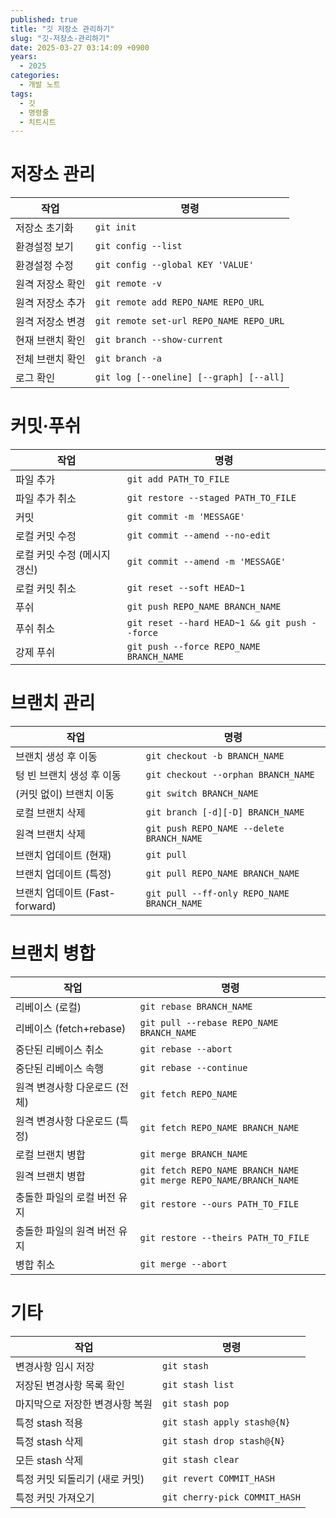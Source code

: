 ```yaml
---
published: true
title: "깃 저장소 관리하기"
slug: "깃-저장소-관리하기"
date: 2025-03-27 03:14:09 +0900
years:
  - 2025
categories:
  - 개발 노트
tags:
  - 깃
  - 명령줄  
  - 치트시트  
---
```

# 저장소 관리

| 작업 | 명령 |
|---|---|
| 저장소 초기화 |  `git init` |
| 환경설정 보기 |  `git config --list` |
| 환경설정 수정 |  `git config --global KEY 'VALUE'` |
| 원격 저장소 확인 |  `git remote -v` |
| 원격 저장소 추가 |  `git remote add REPO_NAME REPO_URL` |
| 원격 저장소 변경 |  `git remote set-url REPO_NAME REPO_URL` |
| 현재 브랜치 확인 |  `git branch --show-current` |
| 전체 브랜치 확인 |  `git branch -a` |
| 로그 확인 | `git log [--oneline] [--graph] [--all]` |

# 커밋·푸쉬

| 작업 | 명령 |
|---|---|
| 파일 추가 |  `git add PATH_TO_FILE` |
| 파일 추가 취소 |  `git restore --staged PATH_TO_FILE` |
| 커밋 |  `git commit -m 'MESSAGE'` |
| 로컬 커밋 수정 |  `git commit --amend --no-edit` |
| 로컬 커밋 수정 (메시지 갱신) |  `git commit --amend -m 'MESSAGE'` |
| 로컬 커밋 취소 |  `git reset --soft HEAD~1` |
| 푸쉬 |  `git push REPO_NAME BRANCH_NAME` |
| 푸쉬 취소 |  `git reset --hard HEAD~1 && git push --force` |
| 강제 푸쉬 |  `git push --force REPO_NAME BRANCH_NAME` |

# 브랜치 관리

| 작업 | 명령 |
|---|---|
| 브랜치 생성 후 이동 |  `git checkout -b BRANCH_NAME` |
| 텅 빈 브랜치 생성 후 이동 |  `git checkout --orphan BRANCH_NAME` |
| (커밋 없이) 브랜치 이동 |  `git switch BRANCH_NAME` |
| 로컬 브랜치 삭제 |  `git branch [-d][-D] BRANCH_NAME` |
| 원격 브랜치 삭제 |  `git push REPO_NAME --delete BRANCH_NAME` |
| 브랜치 업데이트 (현재) |  `git pull` |
| 브랜치 업데이트 (특정) |  `git pull REPO_NAME BRANCH_NAME` |
| 브랜치 업데이트 (Fast-forward) |  `git pull --ff-only REPO_NAME BRANCH_NAME` |

# 브랜치 병합

| 작업 | 명령 |
|---|---|
| 리베이스 (로컬) | `git rebase BRANCH_NAME` |
| 리베이스 (fetch+rebase) | `git pull --rebase REPO_NAME BRANCH_NAME` |
| 중단된 리베이스 취소 | `git rebase --abort` |
| 중단된 리베이스 속행 | `git rebase --continue` |
| 원격 변경사항 다운로드 (전체) | `git fetch REPO_NAME` |
| 원격 변경사항 다운로드 (특정) | `git fetch REPO_NAME BRANCH_NAME` |
| 로컬 브랜치 병합 | `git merge BRANCH_NAME` |
| 원격 브랜치 병합 | `git fetch REPO_NAME BRANCH_NAME`<br>`git merge REPO_NAME/BRANCH_NAME` |
| 충돌한 파일의 로컬 버전 유지 | `git restore --ours PATH_TO_FILE` |
| 충돌한 파일의 원격 버전 유지 | `git restore --theirs PATH_TO_FILE` |
| 병합 취소 | `git merge --abort` |

# 기타

| 작업 | 명령 |
|---|---|
| 변경사항 임시 저장 | `git stash` |
| 저장된 변경사항 목록 확인 | `git stash list` |
| 마지막으로 저장한 변경사항 복원 | `git stash pop` |
| 특정 stash 적용 | `git stash apply stash@{N}` |
| 특정 stash 삭제 | `git stash drop stash@{N}` |
| 모든 stash 삭제 | `git stash clear` |
| 특정 커밋 되돌리기 (새로 커밋) | `git revert COMMIT_HASH` |
| 특정 커밋 가져오기 | `git cherry-pick COMMIT_HASH` |
